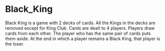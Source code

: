 # Black_King
Black King is a game with 2 decks of cards. All the Kings in the decks are removed except for King Club. Cards are dealt to 4 players. 
Players draw cards from each other. The player who has the same pair of cards puts them aside. 
At the end in which a player remains a Black King, that player is the loser.
